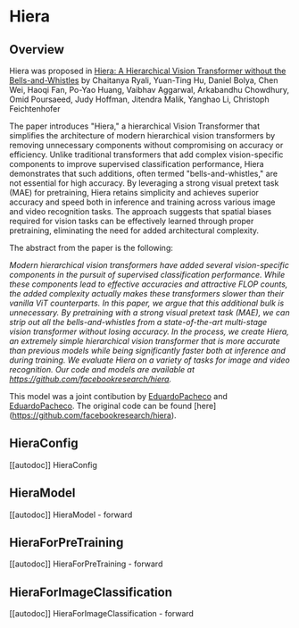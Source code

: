 <!--Copyright 2024 The HuggingFace Team. All rights reserved.

Licensed under the Apache License, Version 2.0 (the "License"); you may not use this file except in compliance with
the License. You may obtain a copy of the License at

http://www.apache.org/licenses/LICENSE-2.0

Unless required by applicable law or agreed to in writing, software distributed under the License is distributed on
an "AS IS" BASIS, WITHOUT WARRANTIES OR CONDITIONS OF ANY KIND, either express or implied. See the License for the
specific language governing permissions and limitations under the License.

⚠️ Note that this file is in Markdown but contain specific syntax for our doc-builder (similar to MDX) that may not be
rendered properly in your Markdown viewer.

-->

# Hiera

## Overview

Hiera was proposed in [Hiera: A Hierarchical Vision Transformer without the Bells-and-Whistles](https://arxiv.org/abs/2306.00989) by Chaitanya Ryali, Yuan-Ting Hu, Daniel Bolya, Chen Wei, Haoqi Fan, Po-Yao Huang, Vaibhav Aggarwal, Arkabandhu Chowdhury, Omid Poursaeed, Judy Hoffman, Jitendra Malik, Yanghao Li, Christoph Feichtenhofer

The paper introduces "Hiera," a hierarchical Vision Transformer that simplifies the architecture of modern hierarchical vision transformers by removing unnecessary components without compromising on accuracy or efficiency. Unlike traditional transformers that add complex vision-specific components to improve supervised classification performance, Hiera demonstrates that such additions, often termed "bells-and-whistles," are not essential for high accuracy. By leveraging a strong visual pretext task (MAE) for pretraining, Hiera retains simplicity and achieves superior accuracy and speed both in inference and training across various image and video recognition tasks. The approach suggests that spatial biases required for vision tasks can be effectively learned through proper pretraining, eliminating the need for added architectural complexity. 

The abstract from the paper is the following:

*Modern hierarchical vision transformers have added several vision-specific components in the pursuit of supervised classification performance. While these components lead to effective accuracies and attractive FLOP counts, the added complexity actually makes these transformers slower than their vanilla ViT counterparts. In this paper, we argue that this additional bulk is unnecessary. By pretraining with a strong visual pretext task (MAE), we can strip out all the bells-and-whistles from a state-of-the-art multi-stage vision transformer without losing accuracy. In the process, we create Hiera, an extremely simple hierarchical vision transformer that is more accurate than previous models while being significantly faster both at inference and during training. We evaluate Hiera on a variety of tasks for image and video recognition. Our code and models are available at https://github.com/facebookresearch/hiera.*

This model was a joint contibution by [EduardoPacheco](https://huggingface.co/EduardoPacheco) and [EduardoPacheco](https://huggingface.co/EduardoPacheco). The original code can be found [here] (https://github.com/facebookresearch/hiera).

## HieraConfig

[[autodoc]] HieraConfig

## HieraModel

[[autodoc]] HieraModel
    - forward

## HieraForPreTraining

[[autodoc]] HieraForPreTraining
    - forward
  
## HieraForImageClassification

[[autodoc]] HieraForImageClassification
    - forward
